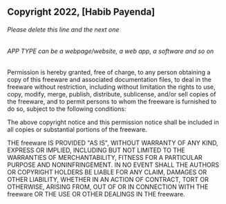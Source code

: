 ## Copyright 2022, [Habib Payenda]

###### Please delete this line and the next one
###### APP TYPE can be a webpage/website, a web app, a software and so on

Permission is hereby granted, free of charge, to any person obtaining a copy of this freeware and associated documentation files, to deal in the freeware without restriction, including without limitation the rights to use, copy, modify, merge, publish, distribute, sublicense, and/or sell copies of the freeware, and to permit persons to whom the freeware is furnished to do so, subject to the following conditions:

The above copyright notice and this permission notice shall be included in all copies or substantial portions of the freeware.

THE freeware IS PROVIDED "AS IS", WITHOUT WARRANTY OF ANY KIND, EXPRESS OR IMPLIED, INCLUDING BUT NOT LIMITED TO THE WARRANTIES OF MERCHANTABILITY, FITNESS FOR A PARTICULAR PURPOSE AND NONINFRINGEMENT. IN NO EVENT SHALL THE AUTHORS OR COPYRIGHT HOLDERS BE LIABLE FOR ANY CLAIM, DAMAGES OR OTHER LIABILITY, WHETHER IN AN ACTION OF CONTRACT, TORT OR OTHERWISE, ARISING FROM, OUT OF OR IN CONNECTION WITH THE freeware OR THE USE OR OTHER DEALINGS IN THE freeware.
